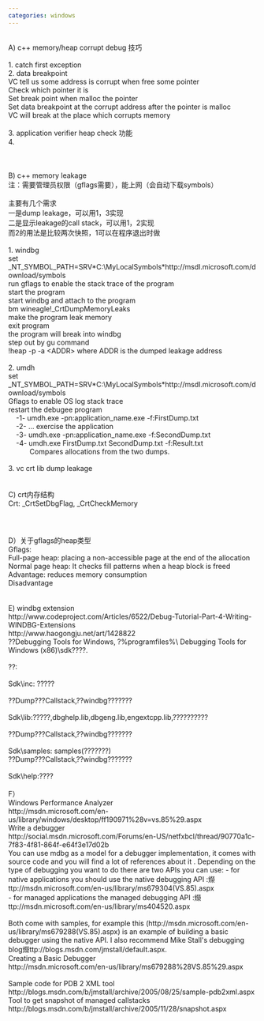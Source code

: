 ```yaml
---
categories: windows
---
```

<p><br />A) c++ memory/heap corrupt debug 技巧<br /><br />1. catch first exception<br />2. data breakpoint<br />VC tell us some address is corrupt when free some pointer<br />Check which pointer it is<br />Set break point when malloc the pointer<br />Set data breakpoint at the corrupt address after the pointer is malloc<br />VC will break at the place which corrupts memory<br /><br />3. application verifier heap check 功能<br />4. <br /><br /><br /><br />B) c++ memory leakage<br />注：需要管理员权限（gflags需要），能上网（会自动下载symbols）<br /><br />主要有几个需求<br />一是dump leakage，可以用1，3实现<br />二是显示leakage的call stack，可以用1，2实现<br />而2的用法是比较两次快照，1可以在程序退出时做<br /><br />1. windbg<br />set _NT_SYMBOL_PATH=SRV*C:\MyLocalSymbols*http://msdl.microsoft.com/download/symbols<br />run gflags to enable the stack trace of the program<br />start the program <br />start windbg and attach to the program<br />bm wineagle!_CrtDumpMemoryLeaks<br />make the program leak memory<br />exit program<br />the program will break into windbg<br />step out by gu command<br />!heap -p -a &lt;ADDR&gt; where ADDR is the dumped leakage address<br /><br />2. umdh<br />set _NT_SYMBOL_PATH=SRV*C:\MyLocalSymbols*http://msdl.microsoft.com/download/symbols<br />Gflags to enable OS log stack trace<br />restart the debugee program<br />&nbsp;&nbsp;&nbsp; -1- umdh.exe -pn:application_name.exe -f:FirstDump.txt<br />&nbsp;&nbsp;&nbsp; -2- ... exercise the application<br />&nbsp;&nbsp;&nbsp; -3- umdh.exe -pn:application_name.exe -f:SecondDump.txt<br />&nbsp;&nbsp;&nbsp; -4- umdh.exe FirstDump.txt SecondDump.txt -f:Result.txt<br />&nbsp;&nbsp;&nbsp;&nbsp;&nbsp;&nbsp;&nbsp;&nbsp;&nbsp;&nbsp; Compares allocations from the two dumps.<br /><br />3. vc crt lib dump leakage<br /><br /><br />C) crt内存结构<br />Crt: _CrtSetDbgFlag, _CrtCheckMemory</p>
<p><img src="http://images.cnitblog.com/blog/23777/201307/02210459-4c337f29b6d645f38ed1b538b90e625c.jpg" alt="" /></p>
<p><img src="http://images.cnitblog.com/blog/23777/201307/02210517-9832a93aa4a14926890c742d710e923e.jpg" alt="" /></p>
<p><img src="http://images.cnitblog.com/blog/23777/201307/02210529-50c5122b19974ab4a9787018e6443d6d.jpg" alt="" /></p>
<p>D）关于gflags的heap类型<br />Gflags:<br />Full-page heap: placing a non-accessible page at the end of the allocation<br />Normal page heap: It checks fill patterns when a heap block is freed <br />Advantage: reduces memory consumption <br />Disadvantage <br /><br /><br />E) windbg extension<br />http://www.codeproject.com/Articles/6522/Debug-Tutorial-Part-4-Writing-WINDBG-Extensions<br />http://www.haogongju.net/art/1428822 <br />??Debugging Tools for Windows, ?%programfiles%\ Debugging Tools for Windows (x86)\sdk????.<br /><br />??:<br /><br />Sdk\inc: ?????<br /><br />??Dump???Callstack,??windbg???????<br /><br />Sdk\lib:?????,dbghelp.lib,dbgeng.lib,engextcpp.lib,??????????<br /><br />??Dump???Callstack,??windbg???????<br /><br />Sdk\samples: samples(???????)<br />??Dump???Callstack,??windbg???????<br /><br />Sdk\help:???? <br /><br />F）<br />Windows Performance Analyzer<br />http://msdn.microsoft.com/en-us/library/windows/desktop/ff190971%28v=vs.85%29.aspx<br />Write a debugger<br />http://social.msdn.microsoft.com/Forums/en-US/netfxbcl/thread/90770a1c-7f83-4f81-864f-e64f3e17d02b<br />You can use mdbg as a model for a debugger implementation, it comes with source code and you will find a lot of references about it . Depending on the type of debugging you want to do there are two APIs you can use: - for native applications you should use the native debugging API :爃ttp://msdn.microsoft.com/en-us/library/ms679304(VS.85).aspx<br />- for managed applications the managed debugging API :爃ttp://msdn.microsoft.com/en-us/library/ms404520.aspx<br /><br />Both come with samples, for example this (http://msdn.microsoft.com/en-us/library/ms679288(VS.85).aspx) is an example of building a basic debugger using the native API. I also recommend Mike Stall's debugging blog爃ttp://blogs.msdn.com/jmstall/default.aspx.<br />Creating a Basic Debugger<br />http://msdn.microsoft.com/en-us/library/ms679288%28VS.85%29.aspx<br /><br />Sample code for PDB 2 XML tool<br />http://blogs.msdn.com/b/jmstall/archive/2005/08/25/sample-pdb2xml.aspx<br />Tool to get snapshot of managed callstacks<br />http://blogs.msdn.com/b/jmstall/archive/2005/11/28/snapshot.aspx<br /><br /><br /><br /><br /></p>
